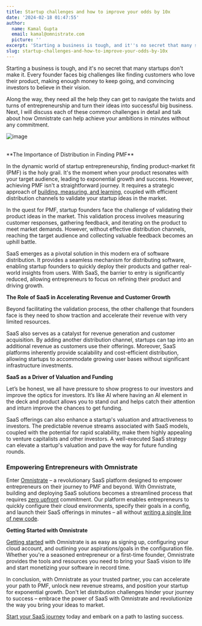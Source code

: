 ```yaml
---
title: Startup challenges and how to improve your odds by 10x
date: '2024-02-18 01:47:55'
author:
  name: Kamal Gupta
  email: kamal@omnistrate.com
  picture: ''
excerpt: 'Starting a business is tough, and it''s no secret that many startups don''t make it.'
slug: startup-challenges-and-how-to-improve-your-odds-by-10x
---
```


Starting a business is tough, and it's no secret that many startups don't make it. Every founder faces big challenges like finding customers who love their product, making enough money to keep going, and convincing investors to believe in their vision.

Along the way, they need all the help they can get to navigate the twists and turns of entrepreneurship and turn their ideas into successful big business. Next, I will discuss each of these common challenges in detail and talk about how Omnistrate can help achieve your ambitions in minutes without any commitment.
<br>

![image][1]

<br>
**The Importance of Distribution in Finding PMF**

In the dynamic world of startup entrepreneurship, finding product-market fit (PMF) is the holy grail. It's the moment when your product resonates with your target audience, leading to exponential growth and success. However, achieving PMF isn't a straightforward journey. It requires a strategic approach of [building, measuring, and learning][2], coupled with efficient distribution channels to validate your startup ideas in the market.

In the quest for PMF, startup founders face the challenge of validating their product ideas in the market. This validation process involves measuring customer responses, gathering feedback, and iterating on the product to meet market demands. However, without effective distribution channels, reaching the target audience and collecting valuable feedback becomes an uphill battle.

SaaS emerges as a pivotal solution in this modern era of software distribution. It provides a seamless mechanism for distributing software, enabling startup founders to quickly deploy their products and gather real-world insights from users. With SaaS, the barrier to entry is significantly reduced, allowing entrepreneurs to focus on refining their product and driving growth.

**The Role of SaaS in Accelerating Revenue and Customer Growth**

Beyond facilitating the validation process, the other challenge that founders face is they need to show traction and accelerate their revenue with very limited resources.

SaaS also serves as a catalyst for revenue generation and customer acquisition. By adding another distribution channel, startups can tap into an additional revenue as customers use their offerings. Moreover, SaaS platforms inherently provide scalability and cost-efficient distribution, allowing startups to accommodate growing user bases without significant infrastructure investments.

**SaaS as a Driver of Valuation and Funding**

Let’s be honest, we all have pressure to show progress to our investors and improve the optics for investors. It’s like AI where having an AI element in the deck and product allows you to stand out and helps catch their attention and inturn improve the chances to get funding. 

SaaS offerings can also enhance a startup's valuation and attractiveness to investors. The predictable revenue streams associated with SaaS models, coupled with the potential for rapid scalability, make them highly appealing to venture capitalists and other investors. A well-executed SaaS strategy can elevate a startup's valuation and pave the way for future funding rounds.


### Empowering Entrepreneurs with Omnistrate


Enter [Omnistrate][3] – a revolutionary SaaS platform designed to empower entrepreneurs on their journey to PMF and beyond. With Omnistrate, building and deploying SaaS solutions becomes a streamlined process that requires [zero upfront][4] commitment. Our platform enables entrepreneurs to quickly configure their cloud environments, specify their goals in a config, and launch their SaaS offerings in minutes – all without [writing a single line of new code][5].

**Getting Started with Omnistrate**

[Getting started][6] with Omnistrate is as easy as signing up, configuring your cloud account, and outlining your aspirations/goals in the configuration file. Whether you're a seasoned entrepreneur or a first-time founder, Omnistrate provides the tools and resources you need to bring your SaaS vision to life and start monetizing your software in record time.

In conclusion, with Omnistrate as your trusted partner, you can accelerate your path to PMF, unlock new revenue streams, and position your startup for exponential growth. Don't let distribution challenges hinder your journey to success – embrace the power of SaaS with Omnistrate and revolutionize the way you bring your ideas to market.

[Start your SaaS journey][7] today and embark on a path to lasting success.

  [1]: https://drive.google.com/thumbnail?id=1PMbpoKYIfm28LpubWyzyeA51HGmZazdK&sz=w720
  [2]: https://www.amazon.com/Lean-Startup-Entrepreneurs-Continuous-Innovation/dp/0307887898
  [3]: https://omnistrate.com/
  [4]: https://www.omnistrate.com/pricing
  [5]: https://docs.omnistrate.com/examples/DBaaS-usecase/
  [6]: https://docs.omnistrate.com/getting-started/
  [7]: https://omnistrate.cloud/signup
